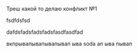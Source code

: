 Треш какой то делаю конфликт №1

fsdfdsfsd

dafdsfadsfadsfadsfasdfasdfad
 
 вкпрывапывапывапывап
 ыва
 soda
 ап
 ыва
 пывап